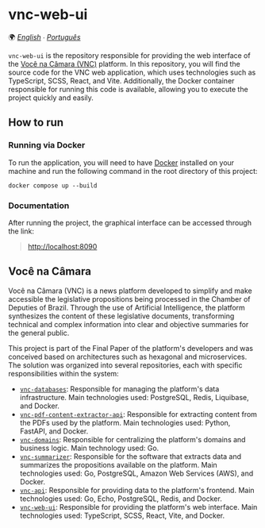 # vnc-web-ui

🌍 *[English](README.md) ∙ [Português](README_pt.md)*

`vnc-web-ui` is the repository responsible for providing the web interface of the [Você na Câmara (VNC)](#você-na-câmara)
platform. In this repository, you will find the source code for the VNC web application, which uses technologies such as
TypeScript, SCSS, React, and Vite. Additionally, the Docker container responsible for running this code is available,
allowing you to execute the project quickly and easily.

## How to run

### Running via Docker

To run the application, you will need to have [Docker](https://www.docker.com) installed on your machine and run the
following command in the root directory of this project:

````shell
docker compose up --build
````

### Documentation

After running the project, the graphical interface can be accessed through the link:

> [http://localhost:8090](http://localhost:8090)

## Você na Câmara

Você na Câmara (VNC) is a news platform developed to simplify and make accessible the legislative propositions being
processed in the Chamber of Deputies of Brazil. Through the use of Artificial Intelligence, the platform synthesizes the
content of these legislative documents, transforming technical and complex information into clear and objective
summaries for the general public.

This project is part of the Final Paper of the platform's developers and was conceived based on architectures such as
hexagonal and microservices. The solution was organized into several repositories, each with specific responsibilities
within the system:

* [`vnc-databases`](https://github.com/devlucassantos/vnc-databases): Responsible for managing the platform's data
  infrastructure. Main technologies used: PostgreSQL, Redis, Liquibase, and Docker.
* [`vnc-pdf-content-extractor-api`](https://github.com/devlucassantos/vnc-pdf-content-extractor-api): Responsible for
  extracting content from the PDFs used by the platform. Main technologies used: Python, FastAPI, and Docker.
* [`vnc-domains`](https://github.com/devlucassantos/vnc-domains): Responsible for centralizing the platform's domains
  and business logic. Main technology used: Go.
* [`vnc-summarizer`](https://github.com/devlucassantos/vnc-summarizer): Responsible for the software that extracts data
  and summarizes the propositions available on the platform. Main technologies used: Go, PostgreSQL,
  Amazon Web Services (AWS), and Docker.
* [`vnc-api`](https://github.com/devlucassantos/vnc-api): Responsible for providing data to the platform's frontend.
  Main technologies used: Go, Echo, PostgreSQL, Redis, and Docker.
* [`vnc-web-ui`](https://github.com/devlucassantos/vnc-web-ui): Responsible for providing the platform's web interface.
  Main technologies used: TypeScript, SCSS, React, Vite, and Docker.
